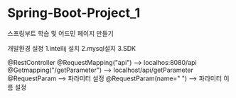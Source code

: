 # Spring-Boot-Project_1
스프링부트 학습 및 어드민 페이지 만들기

개발환경 설정
1.intellij 설치
2.mysql설치
3.SDK 


@RestController
@RequestMapping("api") --> localhos:8080/api
@Getmapping("/getParameter") --> localhost/api/getParameter
@RequestParam --> 파라미터 설정
@RequestParam(name=" ") --> 파라미터 이름 설정
